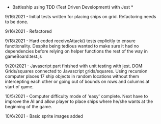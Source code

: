 * Battleship using TDD (Test Driven Development) with Jest *

9/16/2021 - Initial tests written for placing ships on grid. Refactoring needs to be done.

9/16/2021 - Refactored

9/18/2021 - Hard coded receiveAttack() tests explicitly to ensure functionality. Despite being tedious wanted to make sure it had no dependencies before relying on helper functions the rest of the way in gameBoard.test.js

9/20/2021 - Javascript part finished with unit testing with jest. DOM Grids/squares connected to Javascript grids/squares. Using recursion computer places 17 ship objects in random locations without them intercepting each other or going out of bounds on rows and columns at start of game. 

10/5/2021 - Computer difficulty mode of 'easy' complete. Next have to improve the AI and allow player to place ships where he/she wants at the beginning of the game.

10/6/2021 - Basic sprite images added